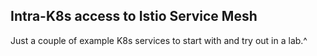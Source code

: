 ## Intra-K8s access to Istio Service Mesh
Just a couple of example K8s services to start with and try out in a lab.^
